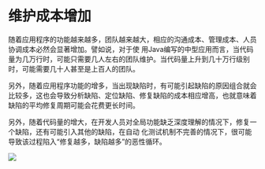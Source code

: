 # 维护成本增加
   
   随着应用程序的功能越来越多，团队越来越大，相应的沟通成本、管理成本、人员协调成本必然会显著增加。譬如说，对于使
用Java编写的中型应用而言，当代码量为几万行时，可能只需要几人左右的团队维护。当代码量上升到几十万行级别时，可能需要几十人甚至是上百人的团队。
   
   另外，随着应用程序功能的增多，当出现缺陷时，有可能引起缺陷的原因组合就会比较多，这也会导致分析缺陷、定位缺陷、修复缺陷的成本相应增高，也就意味着缺陷的平均修复周期可能会花费更长时间。

   另外，随着代码量的增大，在开发人员对全局功能缺乏深度理解的情况下，修复一个缺陷，还有可能引入其他的缺陷，在自动
化测试机制不完善的情况下，很可能导致该过程陷入“修复越多，缺陷越多”的恶性循环。

<img src="/images/complexity-increase-as-feauture-growing-800-600.png" />